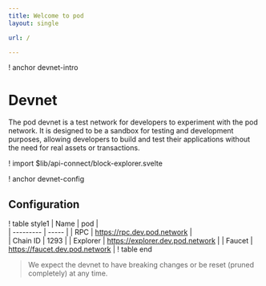 ```yaml
---
title: Welcome to pod
layout: single

url: /

---
```

! anchor devnet-intro 
# Devnet 
The pod devnet is a test network for developers to experiment 
with the pod network. It is designed to be a sandbox for testing 
and development purposes, allowing developers to build and test 
their applications without the need for real assets or transactions.

! import $lib/api-connect/block-explorer.svelte

! anchor devnet-config
## Configuration

! table style1 
| Name | pod |  
| --------- | ----- |
| RPC | https://rpc.dev.pod.network |  
| Chain ID | 1293 |
| Explorer | https://explorer.dev.pod.network |
| Faucet | https://faucet.dev.pod.network |
! table end   

> We expect the devnet to have breaking changes or be reset (pruned completely) at any time. 

